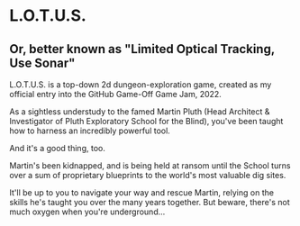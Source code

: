 # L.O.T.U.S.
## Or, better known as "Limited Optical Tracking, Use Sonar"

L.O.T.U.S. is a top-down 2d dungeon-exploration game, created as my official entry into the GitHub Game-Off Game Jam, 2022.

As a sightless understudy to the famed Martin Pluth (Head Architect & Investigator of Pluth Exploratory School for the Blind), you've been taught how to harness an incredibly powerful tool.

And it's a good thing, too.

Martin's been kidnapped, and is being held at ransom until the School turns over a sum of proprietary blueprints to the world's most valuable dig sites.

It'll be up to you to navigate your way and rescue Martin, relying on the skills he's taught you over the many years together. But beware, there's not much oxygen when you're underground...
